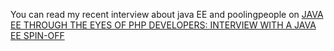 You can read my recent interview about java EE and poolingpeople on [JAVA EE THROUGH THE EYES OF PHP DEVELOPERS: INTERVIEW WITH A JAVA EE SPIN-OFF](http://www.adam-bien.com/roller/abien/entry/java_ee_through_the_eyes)